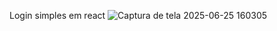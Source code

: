 
Login simples em react 
![Captura de tela 2025-06-25 160305](https://github.com/user-attachments/assets/78ffd02d-9cf6-43a8-9181-364c24cfe790)


